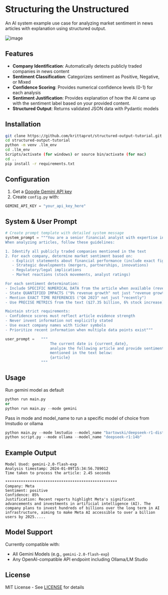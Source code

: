 # Structuring the Unstructured

An AI system example use case for analyzing market sentiment in news articles with explanation using structured output.

![image](https://github.com/user-attachments/assets/590ffeaa-ecc6-4322-a44e-25f1b211e95e)

## Features

- **Company Identification**: Automatically detects publicly traded companies in news content
- **Sentiment Classification**: Categorizes sentiment as Positive, Negative, or Mixed
- **Confidence Scoring**: Provides numerical confidence levels (0-1) for each analysis
- **Sentiment Justification**: Provides explanation of how the AI came up with the sentiment label based on your provided content.
- **Structured Output**: Returns validated JSON data with Pydantic models

## Installation

```bash
git clone https://github.com/krittaprot/structured-output-tutorial.git
cd structured-output-tutorial
python -m venv .llm_env
cd .llm_env
Scripts/activate (for windows) or source bin/activate (for mac)
cd ..
pip install -r requirements.txt
```

## Configuration

1. Get a [Google Gemini API key](https://aistudio.google.com/app/apikey)
2. Create `config.py` with:
```python
GEMINI_API_KEY = "your_api_key_here"
```

## System & User Prompt

```python
# Create prompt template with detailed system message
system_prompt = """You are a senior financial analyst with expertise in news sentiment analysis. 
When analyzing articles, follow these guidelines:

1. Identify all publicly traded companies mentioned in the text
2. For each company, determine market sentiment based on:
   - Explicit statements about financial performance (include exact figures/percentages)
   - Strategic developments (mergers, partnerships, innovations)
   - Regulatory/legal implications
   - Market reactions (stock movements, analyst ratings)

For each sentiment determination:
- Include SPECIFIC NUMERICAL DATA from the article when available (revenue figures, percentage changes, booking numbers)
- State QUANTIFIED IMPACTS ("9% revenue growth" not just "revenue growth")
- Mention EXACT TIME REFERENCES ("Q4 2023" not just "recently")
- Use PRECISE METRICS from the text ($27.35 billion, 6% stock increase)

Maintain strict requirements:
- Confidence scores must reflect article evidence strength
- Never invent information not explicitly stated
- Use exact company names with ticker symbols
- Prioritize recent information when multiple data points exist"""

user_prompt =   """ 
                    The current date is {current_date}, 
                    analyze the following article and provide sentiment analysis for each publicly traded company 
                    mentioned in the text below:
                    {article}
                """
```

## Usage

Run gemini model as default
```python
python run main.py
or
python run main.py --mode gemini
```

Pass in mode and model_name to run a specific model of choice from lmstudio or ollama
```python
python main.py --mode lmstudio --model_name "bartowski/deepseek-r1-distill-qwen-14b"
python script.py --mode ollama --model_name "deepseek-r1:14b"
```

## Example Output

```
Model Used: gemini-2.0-flash-exp
Analysis timestamp: 2024-01-09T15:34:56.789012
Time taken to process the article: 2.45 seconds

**************************************************
Company: Meta
Sentiment: positive
Confidence: 85%
Justification: Recent reports highlight Meta's significant advancements and investments in artificial intelligence (AI). The company plans to invest hundreds of billions over the long term in AI infrastructure, aiming to make Meta AI accessible to over a billion users by 2025.....
```

## Model Support

Currently compatible with:
- All Gemini Models (e.g., `gemini-2.0-flash-exp`)
- Any OpenAI-compatible API endpoint including Ollama/LM Studio

## License

MIT License - See [LICENSE](LICENSE) for details
